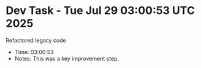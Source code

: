 # Dev Task - Tue Jul 29 03:00:53 UTC 2025
Refactored legacy code
- Time: 03:00:53
- Notes: This was a key improvement step.
